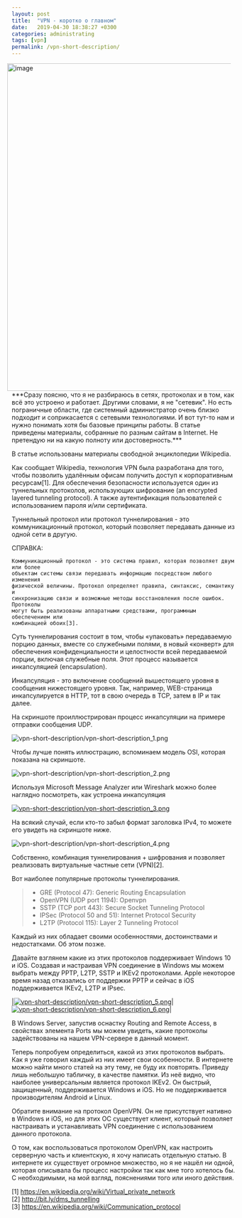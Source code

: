 ```yaml
---
layout: post
title:  "VPN - коротко о главном"
date:   2019-04-30 18:38:27 +0300
categories: administrating
tags: [vpn]
permalink: /vpn-short-description/
---
```


<img style="float: right;" src="/assets/img/vpn-short-description/vpn-short-description_0.png" alt="image" width="737" hspace="10" />
***Сразу поясню, что я не разбираюсь в сетях, протоколах и в том, как всё это устроено и работает. Другими словами, я не "сетевик". Но есть пограничные области, где системный администратор очень близко подходит и соприкасается с сетевыми технологиями. И вот тут-то нам и нужно понимать хотя бы базовые принципы работы. В статье приведены материалы, собранные по разным сайтам в Internet. Не претендую ни на какую полноту или достоверность.***

В статье использованы материалы свободной энциклопедии Wikipedia.

Как сообщает Wikipedia, технология VPN была разработана для того, чтобы позволить удалённым офисам получить доступ к корпоративным ресурсам[1]. Для обеспечения безопасности используется один из туннельных протоколов, использующих шифрование (an encrypted layered tunneling protocol). А также аутентификация пользователей с использованием пароля и/или сертификата.

Туннельный протокол или протокол туннелирования - это коммуникационный протокол, который позволяет передавать данные из одной сети в другую.


СПРАВКА:
```
Коммуникационный протокол - это система правил, которая позволяет двум или более
объектам системы связи передавать информацию посредством любого изменения 
физической величины. Протокол определяет правила, синтаксис, семантику и 
синхронизацию связи и возможные методы восстановления после ошибок. Протоколы 
могут быть реализованы аппаратными средствами, программным обеспечением или 
комбинацией обоих[3].
```


Суть туннелирования состоит в том, чтобы «упаковать» передаваемую порцию данных, вместе со служебными полями, в новый «конверт» для обеспечения конфиденциальности и целостности всей передаваемой порции, включая служебные поля. Этот процесс называется инкапсуляцией (encapsulation).

Инкапсуляция - это включение сообщений вышестоящего уровня в сообщения нижестоящего уровня. Так, например, WEB-страница инкапсулируется в HTTP, тот в свою очередь в TCP, затем в IP и так далее.

На скриншоте проиллюстрирован процесс инкапсуляции на примере отправки сообщения UDP.

![vpn-short-description/vpn-short-description_1.png](/assets/img/vpn-short-description/vpn-short-description_1.png)

Чтобы лучше понять иллюстрацию, вспоминаем модель OSI, которая показана на скриншоте.

![vpn-short-description/vpn-short-description_2.png](/assets/img/vpn-short-description/vpn-short-description_2.png)

Используя Microsoft Message Analyzer или Wireshark можно более наглядно посмотреть, как устроена инкапсуляция

[![vpn-short-description/vpn-short-description_3.png](/assets/img/vpn-short-description/vpn-short-description_3.png)]({{site.url}}/assets/img/vpn-short-description/vpn-short-description_3.png)

На всякий случай, если кто-то забыл формат заголовка IPv4, то можете его увидеть на скриншоте ниже.

![vpn-short-description/vpn-short-description_4.png](/assets/img/vpn-short-description/vpn-short-description_4.png)

Собственно, комбинация туннелирования + шифрования и позволяет реализовать виртуальные частные сети (VPN)[2].

Вот наиболее популярные протоколы туннелирования.

> * GRE (Protocol 47): Generic Routing Encapsulation
> * OpenVPN (UDP port 1194): Openvpn
> * SSTP (TCP port 443): Secure Socket Tunneling Protocol
> * IPSec (Protocol 50 and 51): Internet Protocol Security
> * L2TP (Protocol 115): Layer 2 Tunneling Protocol

Каждый из них обладает своими особенностями, достоинствами и недостатками. Об этом позже.

Давайте взглянем какие из этих протоколов поддерживает Windows 10 и iOS. Создавая и настраивая VPN соединение в Windows мы можем выбрать между PPTP, L2TP, SSTP и IKEv2 протоколами. Apple некоторое время назад отказались от поддержки PPTP и сейчас в iOS поддерживается IKEv2, L2TP и IPsec.


|[![vpn-short-description/vpn-short-description_5.png](/assets/img/vpn-short-description/vpn-short-description_5.png)]({{site.url}}/assets/img/vpn-short-description/vpn-short-description_5.png)|[![vpn-short-description/vpn-short-description_6.png](/assets/img/vpn-short-description/vpn-short-description_6.png)]({{site.url}}/assets/img/vpn-short-description/vpn-short-description_6.png)|





В Windows Server, запустив оснастку Routing and Remote Access, в свойствах элемента Ports мы можем увидеть, какие протоколы задействованы на нашем VPN-сервере в данный момент.



Теперь попробуем определиться, какой из этих протоколов выбрать. Как я уже говорил каждый из них имеет свои особенности. В интернете можно найти много статей на эту тему, не буду их повторять. Приведу лишь небольшую табличку, в качестве памятки. Из неё видно, что наиболее универсальным является протокол IKEv2. Он быстрый, защищенный, поддерживается Windows и iOS. Но не поддерживается производителям Android и Linux.


Обратите внимание на протокол OpenVPN. Он не присутствует нативно в Windows и iOS, но для этих ОС существует клиент, который позволяет настраивать и устанавливать VPN соединение с использованием данного протокола.

О том, как воспользоваться протоколом OpenVPN, как настроить серверную часть и клиентскую, я хочу написать отдельную статью. В интернете их существует огромное множество, но я не нашёл ни одной, которая описывала бы процесс настройки так как мне того хотелось бы. С необходимыми, на мой взгляд, пояснениями того или иного действия.
 


[1] <https://en.wikipedia.org/wiki/Virtual_private_network>  
[2] <http://bit.ly/dms_tunnelling>  
[3] <https://en.wikipedia.org/wiki/Communication_protocol>  
